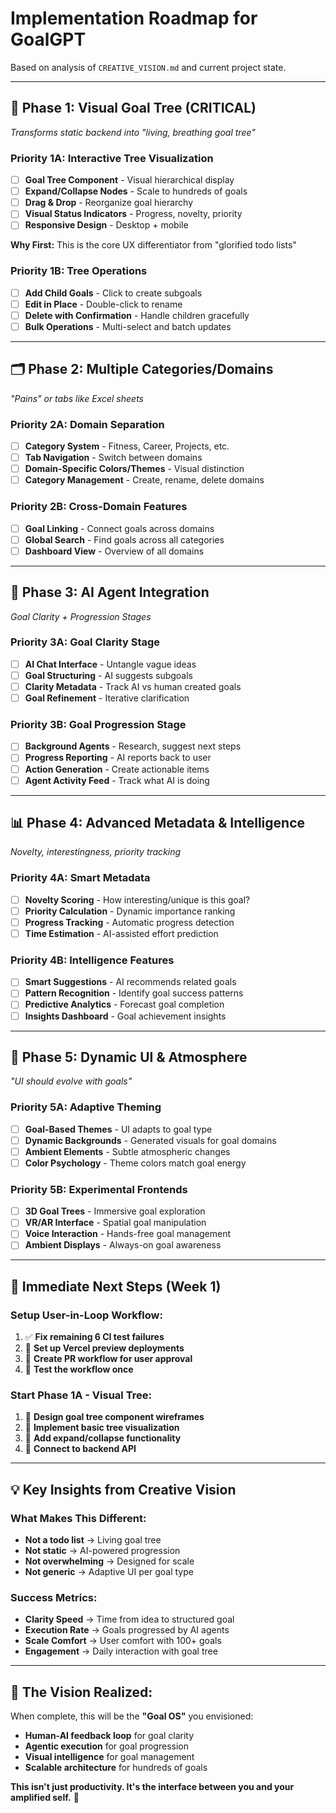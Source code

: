 # Implementation Roadmap for GoalGPT

Based on analysis of `CREATIVE_VISION.md` and current project state.

---

## 🎯 **Phase 1: Visual Goal Tree (CRITICAL)**
*Transforms static backend into "living, breathing goal tree"*

### **Priority 1A: Interactive Tree Visualization**
- [ ] **Goal Tree Component** - Visual hierarchical display
- [ ] **Expand/Collapse Nodes** - Scale to hundreds of goals
- [ ] **Drag & Drop** - Reorganize goal hierarchy
- [ ] **Visual Status Indicators** - Progress, novelty, priority
- [ ] **Responsive Design** - Desktop + mobile

**Why First:** This is the core UX differentiator from "glorified todo lists"

### **Priority 1B: Tree Operations**  
- [ ] **Add Child Goals** - Click to create subgoals
- [ ] **Edit in Place** - Double-click to rename
- [ ] **Delete with Confirmation** - Handle children gracefully
- [ ] **Bulk Operations** - Multi-select and batch updates

---

## 🗂️ **Phase 2: Multiple Categories/Domains**
*"Pains" or tabs like Excel sheets*

### **Priority 2A: Domain Separation**
- [ ] **Category System** - Fitness, Career, Projects, etc.
- [ ] **Tab Navigation** - Switch between domains
- [ ] **Domain-Specific Colors/Themes** - Visual distinction
- [ ] **Category Management** - Create, rename, delete domains

### **Priority 2B: Cross-Domain Features**
- [ ] **Goal Linking** - Connect goals across domains
- [ ] **Global Search** - Find goals across all categories
- [ ] **Dashboard View** - Overview of all domains

---

## 🤖 **Phase 3: AI Agent Integration** 
*Goal Clarity + Progression Stages*

### **Priority 3A: Goal Clarity Stage**
- [ ] **AI Chat Interface** - Untangle vague ideas
- [ ] **Goal Structuring** - AI suggests subgoals
- [ ] **Clarity Metadata** - Track AI vs human created goals
- [ ] **Goal Refinement** - Iterative clarification

### **Priority 3B: Goal Progression Stage**  
- [ ] **Background Agents** - Research, suggest next steps
- [ ] **Progress Reporting** - AI reports back to user
- [ ] **Action Generation** - Create actionable items
- [ ] **Agent Activity Feed** - Track what AI is doing

---

## 📊 **Phase 4: Advanced Metadata & Intelligence**
*Novelty, interestingness, priority tracking*

### **Priority 4A: Smart Metadata**
- [ ] **Novelty Scoring** - How interesting/unique is this goal?
- [ ] **Priority Calculation** - Dynamic importance ranking
- [ ] **Progress Tracking** - Automatic progress detection
- [ ] **Time Estimation** - AI-assisted effort prediction

### **Priority 4B: Intelligence Features**
- [ ] **Smart Suggestions** - AI recommends related goals
- [ ] **Pattern Recognition** - Identify goal success patterns
- [ ] **Predictive Analytics** - Forecast goal completion
- [ ] **Insights Dashboard** - Goal achievement insights

---

## 🎨 **Phase 5: Dynamic UI & Atmosphere**
*"UI should evolve with goals"*

### **Priority 5A: Adaptive Theming**
- [ ] **Goal-Based Themes** - UI adapts to goal type
- [ ] **Dynamic Backgrounds** - Generated visuals for goal domains
- [ ] **Ambient Elements** - Subtle atmospheric changes
- [ ] **Color Psychology** - Theme colors match goal energy

### **Priority 5B: Experimental Frontends**
- [ ] **3D Goal Trees** - Immersive goal exploration
- [ ] **VR/AR Interface** - Spatial goal manipulation
- [ ] **Voice Interaction** - Hands-free goal management
- [ ] **Ambient Displays** - Always-on goal awareness

---

## 🚀 **Immediate Next Steps (Week 1)**

### **Setup User-in-Loop Workflow:**
1. ✅ **Fix remaining 6 CI test failures**
2. 🔄 **Set up Vercel preview deployments**
3. 🔄 **Create PR workflow for user approval**
4. 🔄 **Test the workflow once**

### **Start Phase 1A - Visual Tree:**
1. 🔄 **Design goal tree component wireframes**
2. 🔄 **Implement basic tree visualization**
3. 🔄 **Add expand/collapse functionality**
4. 🔄 **Connect to backend API**

---

## 💡 **Key Insights from Creative Vision**

### **What Makes This Different:**
- **Not a todo list** → Living goal tree
- **Not static** → AI-powered progression 
- **Not overwhelming** → Designed for scale
- **Not generic** → Adaptive UI per goal type

### **Success Metrics:**
- **Clarity Speed** → Time from idea to structured goal
- **Execution Rate** → Goals progressed by AI agents
- **Scale Comfort** → User comfort with 100+ goals
- **Engagement** → Daily interaction with goal tree

---

## 🎯 **The Vision Realized:**

When complete, this will be the **"Goal OS"** you envisioned:
- **Human-AI feedback loop** for goal clarity
- **Agentic execution** for goal progression  
- **Visual intelligence** for goal management
- **Scalable architecture** for hundreds of goals

**This isn't just productivity. It's the interface between you and your amplified self.** 🚀 